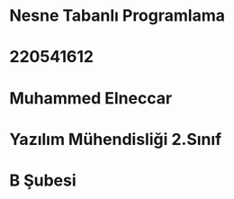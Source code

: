 # Nesne Tabanlı Programlama
# 220541612 
# Muhammed Elneccar 
# Yazılım Mühendisliği 2.Sınıf 
# B Şubesi
